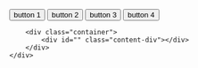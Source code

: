 <html>
<head><meta http-equiv="Content-Type" content="text/html; charset=euc-kr">
    <title></title>
    <link rel="stylesheet" type="text/css" href="/css/style-body.css">
    <link rel="stylesheet" type="text/css" href="//fonts.googleapis.com/css?family=Merriweather" />
</head>
<body>
    <div class="content">
        <div id="navbar">
            <div class="header"></div>
            <div class="tab">
                <button class="tablinks" onclick="openTab(event, '')" id="defaultOpen">button 1</button>
                <button class="tablinks" onclick="openTab(event, '')">button 2</button>
                <button class="tablinks" onclick="openTab(event, '')">button 3</button>
                <button class="tablinks" onclick="openTab(event, '')">button 4</button>
            </div>
        </div>
        
        <div class="container">
            <div id="" class="content-div"></div>
        </div>
    </div>
</body>
</html>
<script src="/scripts/tabchooser.js"></script>
